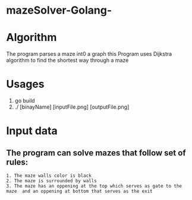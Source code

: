 # mazeSolver-Golang-

# Algorithm 

  The program parses a maze int0 a graph 
  this Program uses Dijkstra algorithm to find the shortest way through a maze 
 
# Usages

  1. go build
  2. ./ [binayName] [inputFile.png] [outputFile.png]

# Input data 

  ## The program can solve mazes that follow set of rules:
    1. The maze walls color is black
    2. The maze is surrounded by walls
    3. The maze has an oppening at the top which serves as gate to the maze  and an oppening at bottom that serves as the exit 
  
